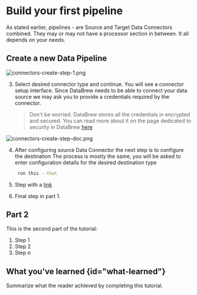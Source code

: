 # Build your first pipeline

As stated earlier, pipelines - are Source and Target Data Connectors combined. They may or may not have a processor section
in between. It all depends on your needs.

## Create a new Data Pipeline

![connectors-create-step-1.png](connectors-create-step-1.png)

3. Select desired connector type and continue. 
   You will see a connector setup interface. Since DataBrew needs to be able to connect your data source we may ask you to 
   provide a credentials required by the connector. 
   > Don't be worried. DataBrew stores all the credentials in encrypted and secured. You can read more about it on the
     page dedicated to security in DataBrew [here](https://databrew.loc/security)

![connectors-create-step-doc.png](connectors-create-step-doc.png)

4. After configuring source Data Connector the next step is to configure the destination
   The process is mostly the same, you will be asked to enter configuration details for the desired destination type

   ```bash
    run this --that
   ```

2. Step with a [link](https://www.jetbrains.com)

3. Final step in part 1.

## Part 2

This is the second part of the tutorial:

1. Step 1
2. Step 2
3. Step n

## What you've learned {id="what-learned"}

Summarize what the reader achieved by completing this tutorial.

<seealso>
<!--Give some related links to how-to articles-->
</seealso>
